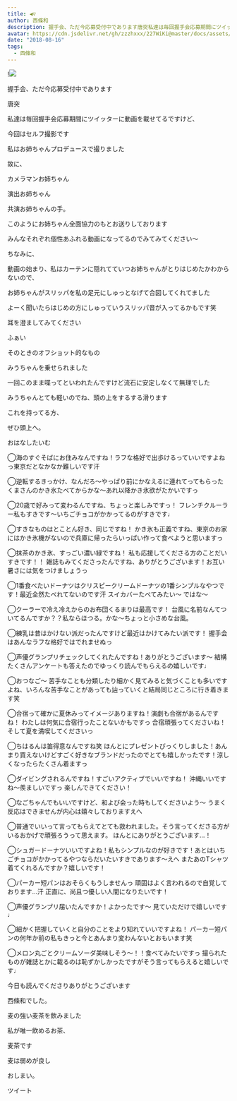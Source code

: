 ```yaml
---
title: ◀︎▽
author: 西條和
description: 握手会、ただ今応募受付中であります唐突私達は毎回握手会応募期間にツイッターに動画を載せてるですけど、...
avatar: https://cdn.jsdelivr.net/gh/zzzhxxx/227WiKi@master/docs/assets/photo/avatar/nagomi.jpg
date: "2018-08-16"
tags:
  - 西條和
---
```


!![](https://cdn.jsdelivr.net/gh/zzzhxxx/227WiKi-image@master/blog-image/nagomi-2018-08-16_1.jpg)






















握手会、ただ今応募受付中であります









唐突








私達は毎回握手会応募期間にツイッターに動画を載せてるですけど、









今回はセルフ撮影です











私はお姉ちゃんプロデュースで撮りました










故に、



カメラマンお姉ちゃん




演出お姉ちゃん




共演お姉ちゃんの手。











このようにお姉ちゃん全面協力のもとお送りしております










みんなそれぞれ個性あふれる動画になってるのでみてみてください〜


















ちなみに、








動画の始まり、私はカーテンに隠れてていつお姉ちゃんがとりはじめたかわからないので、









お姉ちゃんがスリッパを私の足元にしゅっとなげて合図してくれてました










よーく聞いたらはじめの方にしゅっていうスリッパ音が入ってるかもです笑












耳を澄ましてみてください







ふぁい















そのときのオフショット的なもの












みうちゃんを乗せられました











一回このまま喋ってといわれたんですけど流石に安定しなくて無理でした












みうちゃんとても軽いのでね、頭の上をするする滑ります














これを持ってる方、








ぜひ頭上へ。
















おはなしたいむ





◯海のすぐそばにお住みなんですね！ラフな格好で出歩けるっていいですよねっ東京だとなかなか難しいです汗





◯逆転するきっかけ、なんだろ〜やっぱり前にかなえるに連れてってもらったくまさんのかき氷たべてからかな〜あれ以降かき氷欲がたかいですっ




◯20歳で好みって変わるんですね、ちょっと楽しみですっ！
フレンチクルーラー私もすきです〜いちごチョコがかかってるのがすきです♩





◯すきなものはとことん好き、同じですね！
かき氷も正義ですね、東京のお家にはかき氷機がないので兵庫に帰ったらいっぱい作って食べようと思いますっ





◯抹茶のかき氷、すっごい濃い緑ですね！
私も応援してくださる方のことだいすきです！！
雑誌もみてくださったんですね、ありがとうございます！お互い暑さには気をつけましょうっ







◯1番食べたいドーナツはクリスピークリームドーナツの1番シンプルなやつです！最近全然たべれてないのです汗
スイカバーたべてみたい〜
ではな〜






◯クーラーで冷え冷えからのお布団くるまりは最高です！
台風に名前なんてついてるんですか？？私ならほつる。かな〜ちょっと小さめな台風。





◯練乳は昔はかけない派だったんですけど最近はかけてみたい派です！
握手会はあんなラフな格好ではでれませぬっ





◯声優グランプリチェックしてくれたんですね！ありがとうございます〜
結構たくさんアンケートも答えたのでゆっくり読んでもらえるの嬉しいです♩






◯おつなご〜
苦手なことも分類したり細かく見てみると気づくことも多いですよね、いろんな苦手なことがあっても辿っていくと結局同じところに行き着きます笑





◯合宿って確かに夏休みってイメージありますね！演劇も合宿があるんですね！
わたしは何気に合宿行ったことないかもですっ
合宿頑張ってくださいね！そして夏を満喫してくださいっ






◯ちはるんは笛得意なんですね笑
ほんとにプレゼントびっくりしました！あんまり買えないけどすごく好きなブランドだったのでとても嬉しかったです！涼しくなったらたくさん着ますっ






◯ダイビングされるんですね！すごいアクティブでいいですね！
沖縄いいですね〜羨ましいですっ
楽しんできてください！





◯なごちゃんでもいいですけど、和よび会った時もしてくださいよう〜
うまく反応はできませんが内心は嬉々しておりますえへ






◯普通でいいって言ってもらえてとても救われました。そう言ってくださる方がいるおかげで頑張ろうって思えます。
ほんとにありがとうございます…！







◯シュガードーナツいいですよね！私もシンプルなのが好きです！あとはいちごチョコがかかってるやつならだいたいすきであります〜えへ
またあのTシャツ着てくれるんですか？嬉しいです！







◯パーカー短パンはおそらくもうしませんっ
頑固はよく言われるので自覚しております…汗
正直に、尚且つ優しい人間になりたいです！





◯声優グランプリ届いたんですか！よかったです〜
見ていただけで嬉しいです♩




◯細かく把握していくと自分のことをより知れていいですよね！
パーカー短パンの何年か前の私もきっと今とあんまり変わんないとおもいます笑





◯メロン丸ごとクリームソーダ美味しそう〜！！食べてみたいですっ
撮られたものが雑誌とかに載るのは恥ずかしかったですがそう言ってもらえると嬉しいです♩












今日も読んでくださりありがとうございます











西條和でした。









麦の強い麦茶を飲みました







私が唯一飲めるお茶、






麦茶です
















麦は弱めが良し










おしまい。


ツイート




